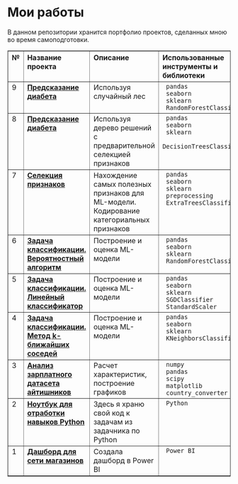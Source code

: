 <!DOCTYPE html>
<html>
  <head>
    <meta charset="utf-8">
    <h1> Мои работы </h1>
    <p> В данном репозитории хранится портфолио проектов, сделанных мною во время самоподготовки.</p>
  </head>
  <body>
    <table border="1" width="600">
      <thead valign="top" align="left"> 
        <tr>
          <th> № </th>
          <th> Название проекта </th>
          <th> Описание </th>
          <th> Использованные инструменты и библиотеки </th>
        </tr>
      </thead>
      <tbody valign="top">
        <tr>
          <td> 9 </td>
          <td><b><a href="https://github.com/Helga102/Portfolio/blob/main/5_2_3_RandomForestClassifier.ipynb"> Предсказание диабета </a></b></td>
          <td> Используя случайный лес </td>
          <td><code> pandas </code><br>
              <code> seaborn </code><br>
              <code> sklearn </code><br>
              <code> RandomForestClassifier</code><br>
          </td>
        </tr>
        <tr>
          <td> 8 </td>
          <td><b><a href="https://github.com/Helga102/Portfolio/blob/main/5_дерево_решений.ipynb"> Предсказание диабета </a></b></td>
          <td> Используя дерево решений с предварительной селекцией признаков</td>
          <td><code> pandas </code><br>
              <code> seaborn </code><br>
              <code> sklearn </code><br>
              <code> DecisionTreesClassifier</code><br>
          </td>
        </tr>
        <tr>
          <td> 7 </td>
          <td><b><a href="https://github.com/Helga102/Portfolio/blob/main/task_4_4_3_(селекция_признаков).ipynb"> Селекция признаков  </a></b></td>
          <td> Нахождение самых полезных признаков для ML-модели. Кодирование категориальных признаков </td>
          <td><code> pandas </code><br>
              <code> seaborn </code><br>
              <code> sklearn </code><br>
              <code> preprocessing </code><br>
              <code> ExtraTreesClassifier</code><br>
          </td>
        </tr>      
        <tr>
           <td> 6 </td>
           <td><b><a href="https://github.com/Helga102/Portfolio/blob/main/task_4_3(RandomForestClassifier%2Cвероятностный_алгоритм).ipynb"> Задача классификации. Вероятностный алгоритм </a></b></td>
           <td> Построение и оценка ML-модели </td>
           <td><code> pandas </code><br>
               <code> seaborn </code><br>
               <code> sklearn </code><br>
               <code> RandomForestClassifier </code><br>
           </td>
         </tr>
         <tr>
          <td> 5 </td>
          <td><b><a href="https://github.com/Helga102/Portfolio/blob/main/task_4_2_4.ipynb"> Задача классификации. Линейный классификатор </a></b></td>
          <td> Построение и оценка ML-модели </td>
          <td><code> pandas </code><br>
              <code> seaborn </code><br>
              <code> sklearn </code><br>
              <code> SGDClassifier </code><br>
              <code> StandardScaler </code><br>
          </td>
        </tr>
         <tr>
          <td> 4 </td>
          <td><b><a href="https://github.com/Helga102/Portfolio/blob/main/task_4_2_2.ipynb"> Задача классификации. Метод k-ближайших соседей </a></b></td>
          <td> Построение и оценка ML-модели </td>
          <td><code> pandas </code><br>
              <code> seaborn </code><br>
              <code> sklearn </code><br>
              <code> KNeighborsClassifier </code><br>
          </td>
        </tr>
        <tr>
          <td> 3 </td>
          <td><b><a href="https://github.com/Helga102/Portfolio/blob/main/IT_salaries.ipynb"> Анализ зарплатного датасета айтишников </a></b></td>
          <td> Расчет характеристик, построение графиков </td>
          <td><code> numpy </code><br>
              <code> pandas </code><br>
              <code> scipy </code><br>
              <code> matplotlib </code><br>
              <code> country_converter </code><br>
          </td>
        </tr>
        <tr>
          <td> 2 </td>
          <td><b><a href="https://github.com/Helga102/Portfolio/blob/main/%D0%97%D0%B0%D0%B4%D0%B0%D1%87%D0%BA%D0%B8%20%D0%BF%D0%BE%20Python.ipynb"> Ноутбук для отработки навыков Python </a></b></td>
          <td> Здесь я храню свой код к задачам из задачника по Python </td>
          <td><code> Python </code><br>
          </td>
        </tr>
        <tr>
          <td> 1 </td>
          <td><b><a href="https://disk.yandex.ru/i/_zJ3r5SQrSthJQ"> Дашборд для сети магазинов </a></b></td>
          <td> Создала дашборд в Power BI </td>
          <td><code> Power BI </code><br>
          </td>
        </tr>
        <tr>
      </tbody>
    </table>
